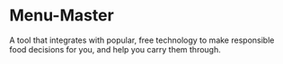 Menu-Master
===========

A tool that integrates with popular, free technology to make responsible food decisions for you, and help you carry them through.
